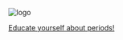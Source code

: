 ![logo](https://cdn.discordapp.com/attachments/806618712056528906/1061834229429841940/IMG_3962.jpg)

<a href="https://www.womenshealth.gov/menstrual-cycle/your-menstrual-cycle#:~:text=Menstruation%20is%20a%20woman's%20monthly,your%20body%20through%20your%20vagina." style = "center" class="button">Educate yourself about periods!</a>
